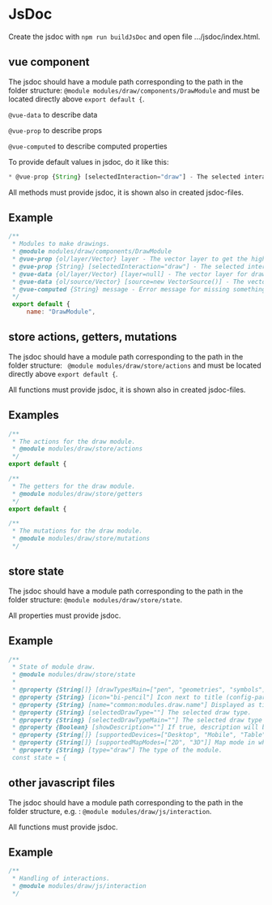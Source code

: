 # JsDoc

Create the jsdoc with `npm run buildJsDoc` and open file .../jsdoc/index.html.

## vue component

The jsdoc should have a module path corresponding to the path in the folder structure: `@module modules/draw/components/DrawModule` and must be located directly above `export default {`.

`@vue-data` to describe data

`@vue-prop` to describe props

`@vue-computed`  to describe computed properties

To provide default values in jsdoc, do it like this:
```js
* @vue-prop {String} [selectedInteraction="draw"] - The selected interaction.
```

All methods must provide jsdoc, it is shown also in created jsdoc-files.

## Example

```js
/**
 * Modules to make drawings.
 * @module modules/draw/components/DrawModule
 * @vue-prop {ol/layer/Vector} layer - The vector layer to get the hight of.
 * @vue-prop {String} [selectedInteraction="draw"] - The selected interaction.
 * @vue-data {ol/layer/Vector} [layer=null] - The vector layer for drawings.
 * @vue-data {ol/source/Vector} [source=new VectorSource()] - The vector source for drawings.
 * @vue-computed {String} message - Error message for missing something.
 */
 export default {
     name: "DrawModule",
```

## store actions, getters, mutations

The jsdoc should have a module path corresponding to the path in the folder structure: ` @module modules/draw/store/actions` and must be located directly above `export default {`.

All functions must provide jsdoc, it is shown also in created jsdoc-files.

## Examples
```js
/**
 * The actions for the draw module.
 * @module modules/draw/store/actions
 */
export default {
```

```js
/**
 * The getters for the draw module.
 * @module modules/draw/store/getters
 */
export default {
```

```js
/**
 * The mutations for the draw module.
 * @module modules/draw/store/mutations
 */
```

## store state

The jsdoc should have a module path corresponding to the path in the folder structure: `@module modules/draw/store/state`.

All properties must provide jsdoc.

## Example
```js
/**
 * State of module draw.
 * @module modules/draw/store/state
 *
 * @property {String[]} [drawTypesMain=["pen", "geometries", "symbols"]] The top level (main) drawing types.
 * @property {String} [icon="bi-pencil"] Icon next to title (config-param)
 * @property {String} [name="common:modules.draw.name"] Displayed as title (config-param)
 * @property {String} [selectedDrawType=""] The selected draw type.
 * @property {String} [selectedDrawTypeMain=""] The selected draw type main.
 * @property {Boolean} [showDescription=""] If true, description will be shown.
 * @property {String[]} [supportedDevices=["Desktop", "Mobile", "Table"]] Devices on which the module is displayed.
 * @property {String[]} [supportedMapModes=["2D", "3D"]] Map mode in which this module can be used.
 * @property {String} [type="draw"] The type of the module.
 const state = {
```

## other javascript files

The jsdoc should have a module path corresponding to the path in the folder structure, e.g. : `@module modules/draw/js/interaction`.

All functions must provide jsdoc.

## Example
```js
/**
 * Handling of interactions.
 * @module modules/draw/js/interaction
 */
```
